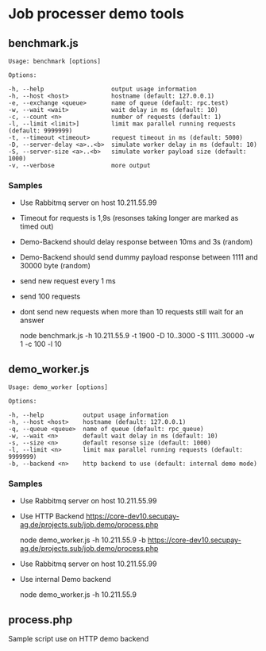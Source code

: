 # Job processer demo tools

## benchmark.js

    Usage: benchmark [options]
    
    Options:
    
    -h, --help                   output usage information
    -h, --host <host>            hostname (default: 127.0.0.1)
    -e, --exchange <queue>       name of queue (default: rpc.test)
    -w, --wait <wait>            wait delay in ms (default: 10)
    -c, --count <n>              number of requests (default: 1)
    -l, --limit <limit>]         limit max parallel running requests (default: 9999999)
    -t, --timeout <timeout>      request timeout in ms (default: 5000)
    -D, --server-delay <a>..<b>  simulate worker delay in ms (default: 10)
    -S, --server-size <a>..<b>   simulate worker payload size (default: 1000)
    -v, --verbose                more output
    
### Samples

- Use Rabbitmq server on host 10.211.55.99
- Timeout for requests is 1,9s (resonses taking longer are marked as timed out)
- Demo-Backend should delay response between 10ms and 3s (random)
- Demo-Backend should send dummy payload response between 1111 and 30000 byte (random)
- send new request every 1 ms
- send 100 requests
- dont send new requests when more than 10 requests still wait for an answer


    node benchmark.js -h 10.211.55.9 -t 1900 -D 10..3000 -S 1111..30000 -w 1 -c 100 -l 10
    
## demo_worker.js

    Usage: demo_worker [options]
    
    Options:
    
    -h, --help           output usage information
    -h, --host <host>    hostname (default: 127.0.0.1)
    -q, --queue <queue>  name of queue (default: rpc_queue)
    -w, --wait <n>       default wait delay in ms (default: 10)
    -s, --size <n>       default resonse size (default: 1000)
    -l, --limit <n>      limit max parallel running requests (default: 9999999)
    -b, --backend <n>    http backend to use (default: internal demo mode)
    
### Samples

- Use Rabbitmq server on host 10.211.55.99
- Use HTTP Backend https://core-dev10.secupay-ag.de/projects.sub/job.demo/process.php


    node demo_worker.js -h 10.211.55.9 -b https://core-dev10.secupay-ag.de/projects.sub/job.demo/process.php
    
- Use Rabbitmq server on host 10.211.55.99
- Use internal Demo backend


    node demo_worker.js -h 10.211.55.9
    
    
## process.php

Sample script use on HTTP demo backend